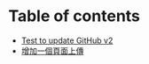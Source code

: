 # Table of contents

* [Test to update GitHub v2](README.md)
* [增加一個頁面上傳](zeng-jia-yi-ge-ye-mian-shang-chuan.md)

